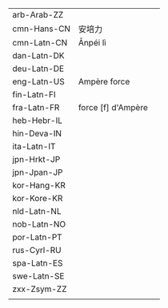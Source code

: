 | | | |
|-|-|-|
| arb-Arab-ZZ |  |  |
| cmn-Hans-CN | 安培力 |  |
| cmn-Latn-CN | Ānpéi lì |  |
| dan-Latn-DK |  |  |
| deu-Latn-DE |  |  |
| eng-Latn-US | Ampère force |  |
| fin-Latn-FI |  |  |
| fra-Latn-FR | force [f] d'Ampère |  |
| heb-Hebr-IL |  |  |
| hin-Deva-IN |  |  |
| ita-Latn-IT |  |  |
| jpn-Hrkt-JP |  |  |
| jpn-Jpan-JP |  |  |
| kor-Hang-KR |  |  |
| kor-Kore-KR |  |  |
| nld-Latn-NL |  |  |
| nob-Latn-NO |  |  |
| por-Latn-PT |  |  |
| rus-Cyrl-RU |  |  |
| spa-Latn-ES |  |  |
| swe-Latn-SE |  |  |
| zxx-Zsym-ZZ |  |  |
|  |  |  |
